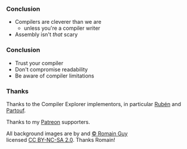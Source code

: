 <div class="white-bg">
<h3>Conclusion</h3>

<ul>
<li class="fragment">Compilers are cleverer than we are
  <ul><li class="fragment">unless you're a compiler writer</li></ul>
</li>
<li class="fragment">Assembly isn't <em>that</em> scary
</ul>
</div>


<div class="white-bg">
<h3>Conclusion</h3>

<ul>
<li>Trust your compiler</li>
<li>Don't compromise readability</li>
<li>Be aware of compiler limitations</li> 
</ul>
</div>


<div class="white-bg">
<h3>Thanks</h3>
<div>
<p>
Thanks to the Compiler Explorer implementors, in particular
<a href="https://rinconblanco.es/">Rubén</a> and <a href="https://twitter.com/partouf">Partouf</a>.
</p>
<p>Thanks to my <a href="https://patreon.com/mattgodbolt">Patreon</a> supporters.</p>
<p>All background images are by and <a href="https://www.flickr.com/photos/romainguy/">&copy; Romain Guy</a>
<br>licensed <a href="https://creativecommons.org/licenses/by-nc-sa/2.0/#">CC BY-NC-SA 2.0</a>. Thanks Romain!</p>
</div>
</div>
